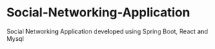 # Social-Networking-Application
Social Networking Application developed using Spring Boot, React and Mysql
